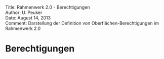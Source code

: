 Title:   Rahmenwerk 2.0 - Berechtigungen  
Author:  U. Peuker  
Date:    August 14, 2013  
Comment: Darstellung der Definition von Oberflächen-Berechtigungen im Rahmenwerk 2.0

# Berechtigungen
